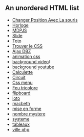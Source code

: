
<html>
<body>
<h2>An unordered HTML list</h2>
<ul>
  <li><a href="https://demonda64.github.io/ExoSimplon/ChangerPosition/index.html">Changer Position Avec La souris</a></li>
  <li><a href="https://demonda64.github.io/ExoSimplon/HORLOGE/index.html">Horloge</a>
  <li><a href="https://demonda64.github.io/ExoSimplon/Identifiant_MotDePasseJs/index.html">MDPJS</a></li>
  <li><a href="https://demonda64.github.io/ExoSimplon/Slides-SlideJs-3/index.html">Slide</a></li>
  <li><a href="https://demonda64.github.io/ExoSimplon/Toto/index.htmlChanger">Toto</a></li>
  <li><a href="https://demonda64.github.io/ExoSimplon/TrouveLeCSS/index.htmlChanger">Trouver le CSS</a></li>
  <li><a href="https://demonda64.github.io/ExoSimplon/ajax_fromage_version_dbz/index.html">Ajax DBZ</a></li>
  <li><a href="https://demonda64.github.io/ExoSimplon/animation_css/index.html">animation css</a></li>
  <li><a href="https://demonda64.github.io/ExoSimplon/background_vidéo/index.html">background video</a>l</li>
  <li><a href="https://demonda64.github.io/ExoSimplon/background_youtube/index.html">background youtube</a></li>
  <li><a href="https://demonda64.github.io/ExoSimplon/calculette/index.html">Calculette</a></li>
  <li><a href="https://demonda64.github.io/ExoSimplon/changercouleurtexte/index.html>Changer couleur</a></li>
  <li><a href="https://demonda64.github.io/ExoSimplon/circuit/index.html">Circuit</a></li>
  <li><a href="https://demonda64.github.io/ExoSimplon/css_menu/index.html">Css menu</a></li>
  <li><a href="https://demonda64.github.io/ExoSimplon/feu_tricolore/index.html">Feu tricolore</a></li>
  <li><a href="https://demonda64.github.io/ExoSimplon/flipboard/index.html">flipboard</a></li>
  <li><a href="https://demonda64.github.io/ExoSimplon/loto/index.html">loto</a></li>
  <li><a href="https://demonda64.github.io/ExoSimplon/macbeth/index.html">macbeth</a></li>
  <li><a href="https://demonda64.github.io/ExoSimplon/menu_en_js/index.html>menu js</a></li>
  <li><a href="https://demonda64.github.io/ExoSimplon/miseenformehtml/index.html">mise en forme</a></li>
  <li><a href="https://demonda64.github.io/ExoSimplon/nombre_mystere/index.html">nombre mystere</a></li>
  <li><a href="https://demonda64.github.io/ExoSimplon/systeme/index.html">systeme</a></li>
  <li><a href="https://demonda64.github.io/ExoSimplon/tableau/index.html">tableaux</a></li>
  <li><a href="https://demonda64.github.io/ExoSimplon/ville_PHP/index.html">ville php</a></li>
</ul>  
</body>
</html>
